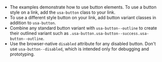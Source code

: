 - The examples demonstrate how to use button elements. To use a button style on a link, add the `usa-button` class to your link.
- To use a different style button on your link, add button variant classes in addition to `usa-button`.
- Combine any standard button variant with `usa-button--outline` to create their outlined variant such as `.usa-button.usa-button--success.usa-button--outline`.
- Use the browser-native `disabled` attribute for any disabled button. Don't use `usa-button--disabled`, which is intended only for debugging and prototyping.
